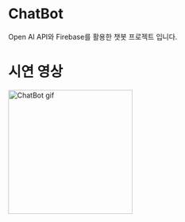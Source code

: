 # ChatBot

Open AI API와 Firebase를 활용한 챗봇 프로젝트 입니다.

# 시연 영상
<img src="https://github.com/strawberryCheeseCake2/ChatBot/blob/main/ChatBot.gif" alt="ChatBot gif" title="ChatBot gif" width="250"/>
